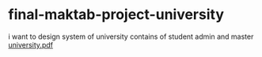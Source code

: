# final-maktab-project-university
i want to  design system of university contains of student admin and master 
[university.pdf](https://github.com/nasrmohammad4804/final-maktab-project-university/files/7624254/university.pdf)
